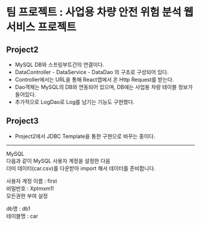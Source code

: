 # 팀 프로젝트 : 사업용 차량 안전 위험 분석 웹서비스 프로젝트
## Project2
- MySQL DB와 스프링부트간의 연결이다.
- DataController - DataService - DataDao 의 구조로 구성되어 있다.
- Controller에서는 URL을 통해 React앱에서 온 Http Request를 받는다.
- Dao객체는 MySQL의 DB와 연동되어 있으며, DB에는 사업용 차량 테이블 정보가 들어있다.
- 추가적으로 LogDao로 Log를 남기는 기능도 구현했다.

## Project3
- Project2에서 JDBC Template을 통한 구현으로 바꾸는 중이다.
--- 

MySQL  
다음과 같이 MySQL 사용자 계정을 설정한 다음  
더미 데이터(car.csv)를 다운받아 import 해서 데이터를 준비합니다.

사용자 계정 이름 : first  
비밀번호 : Xptmxm1!  
모든권한 부여 설정  
  
db명 : db1  
테이블명 : car  
